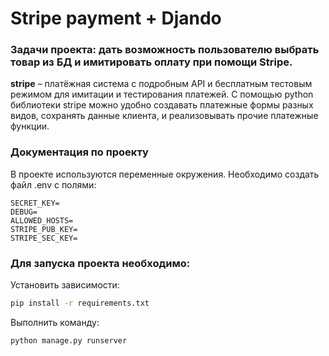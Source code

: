 # Stripe payment + Djando

###  Задачи проекта: дать возможность пользователю выбрать товар из БД и имитировать оплату при помощи Stripe.  

**stripe** – платёжная система с подробным API и бесплатным тестовым режимом для имитации и тестирования платежей. С помощью python библиотеки stripe можно удобно создавать платежные формы разных видов, сохранять данные клиента, и реализовывать прочие платежные функции.

### Документация по проекту

В проекте используются переменные окружения. Необходимо создать файл .env с полями:
```
SECRET_KEY=
DEBUG=
ALLOWED_HOSTS=
STRIPE_PUB_KEY=
STRIPE_SEC_KEY=
```
### Для запуска проекта необходимо:

Установить зависимости:

```bash
pip install -r requirements.txt
```

Выполнить команду:

```bash
python manage.py runserver
```
